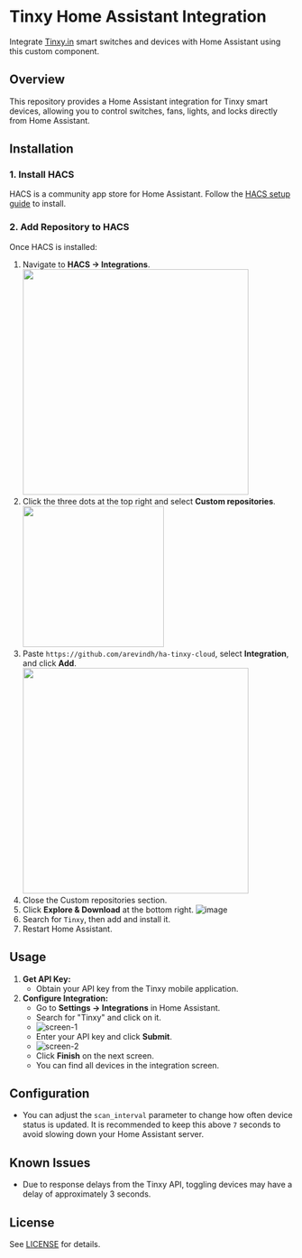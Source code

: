 
# Tinxy Home Assistant Integration

Integrate [Tinxy.in](https://tinxy.in/) smart switches and devices with Home Assistant using this custom component.

## Overview

This repository provides a Home Assistant integration for Tinxy smart devices, allowing you to control switches, fans, lights, and locks directly from Home Assistant.

## Installation

### 1. Install HACS
HACS is a community app store for Home Assistant. Follow the [HACS setup guide](https://hacs.xyz/docs/setup/prerequisites) to install.

### 2. Add Repository to HACS
Once HACS is installed:
1. Navigate to **HACS → Integrations**.
   <img src="https://user-images.githubusercontent.com/693151/220521463-ff3b6de5-0abd-4f15-81cb-0a4663e3991a.png" width="400"/>
2. Click the three dots at the top right and select **Custom repositories**.
   <img src="https://user-images.githubusercontent.com/693151/220522658-5c196e7e-82d7-422c-9e67-15a5e9c7d139.png" width="250"/>
3. Paste `https://github.com/arevindh/ha-tinxy-cloud`, select **Integration**, and click **Add**.
   <img src="https://user-images.githubusercontent.com/693151/220522068-aeb2423a-5d78-4318-a181-1037b2299a7b.png" width="400"/>
4. Close the Custom repositories section.
5. Click **Explore & Download** at the bottom right.
   ![image](https://user-images.githubusercontent.com/693151/220522243-48b85c0f-59ff-45f6-b664-37157eb1ec15.png)
6. Search for `Tinxy`, then add and install it.
7. Restart Home Assistant.

## Usage

1. **Get API Key:**
   - Obtain your API key from the Tinxy mobile application.
2. **Configure Integration:**
   - Go to **Settings → Integrations** in Home Assistant.
   - Search for "Tinxy" and click on it.
   - ![screen-1](https://user-images.githubusercontent.com/693151/220121949-4f48a2ad-bae5-42e9-9167-b6bc8f524251.png)
   - Enter your API key and click **Submit**.
   - ![screen-2](https://user-images.githubusercontent.com/693151/220121597-624f3abf-2d28-4ca9-8764-0fb9e819e138.png)
   - Click **Finish** on the next screen.
   - You can find all devices in the integration screen.

## Configuration

- You can adjust the `scan_interval` parameter to change how often device status is updated. It is recommended to keep this above `7` seconds to avoid slowing down your Home Assistant server.

## Known Issues

- Due to response delays from the Tinxy API, toggling devices may have a delay of approximately 3 seconds.

## License

See [LICENSE](LICENSE) for details.

